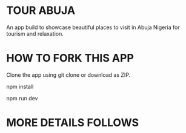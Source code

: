 # TOUR ABUJA

An app build to showcase beautiful places to visit in Abuja Nigeria for tourism and relaxation.

# HOW TO FORK THIS APP

Clone the app using git clone or download as ZIP.

npm install

npm run dev

# MORE DETAILS FOLLOWS
